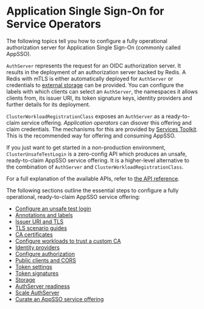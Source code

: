# Application Single Sign-On for Service Operators

The following topics tell you how to configure a fully operational authorization
server for Application Single Sign-On (commonly called AppSSO).

`AuthServer` represents the request for an OIDC authorization server. It
results in the deployment of an authorization server backed by Redis. A Redis
with mTLS is either automatically deployed for `AuthServer` or credentials to
[external storage](storage.hbs.md) can be provided. You can configure the
labels with which clients can select an `AuthServer`, the namespaces it allows
clients from, its issuer URI, its token signature keys, identity providers and
further details for its deployment.

`ClusterWorkloadRegistrationClass` exposes an `AuthServer` as a ready-to-claim
service offering. _Application operators_ can disover this offering and claim
credentials. The mechanisms for this are provided by [Services
Toolkit](../../../services-toolkit/about.hbs.md). This is the recommended way for
offering and consuming AppSSO.

If you just want to get started in a non-production environment,
`ClusterUnsafeTestLogin` is a zero-config API which produces an unsafe,
ready-to-claim AppSSO service offering. It is a higher-level alternative to the
combination of `AuthServer` and `ClusterWorkloadRegistrationClass`.

For a full explanation of the available APIs, refer to [the API
reference](../../reference/api/index.hbs.md).

The following sections outline the essential steps to configure a fully
operational, ready-to-claim AppSSO service offering:

- [Configure an unsafe test login](unsafe-test-login.hbs.md)
- [Annotations and labels](metadata.hbs.md)
- [Issuer URI and TLS](issuer-uri-and-tls.hbs.md)
- [TLS scenario guides](tls-scenario-guides.hbs.md)
- [CA certificates](ca-certs.hbs.md)
- [Configure workloads to trust a custom CA](workload-trust-custom-ca.hbs.md)
- [Identity providers](identity-providers.hbs.md)
- [Configure authorization](configure-authorization.hbs.md)
- [Public clients and CORS](cors.hbs.md)
- [Token settings](token-settings.hbs.md)
- [Token signatures](configure-token-signature.hbs.md)
- [Storage](storage.hbs.md)
- [AuthServer readiness](readiness.hbs.md)
- [Scale AuthServer](scale.hbs.md)
- [Curate an AppSSO service offering](curate-service-offering.hbs.md)
